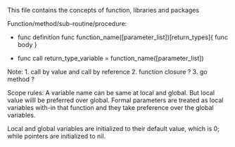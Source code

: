This file contains the concepts of function, libraries and packages

Function/method/sub-routine/procedure:
  - func definition
	func function_name([parameter_list])[return_types]{
		func body
	}

  - func call
	return_type_variable = function_name([parameter_list])

  Note:
	1. call by value and call by reference
	2. function closure ?
	3. go method ?


Scope rules:
  A variable name can be same at local and global. But local value willl be preferred over global.
  Formal parameters are treated as local variables with-in that function and they take preference over the global variables.

  Local and global variables are initialized to their default value, which is 0; while pointers are initialized to nil.


